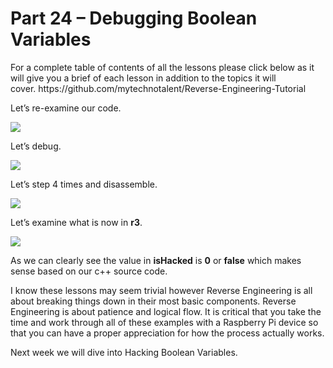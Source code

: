 <h1>Part 24 – Debugging Boolean Variables</h1><p>For a complete table of contents of all the lessons please click below as it will give you a brief of each lesson in addition to the topics it will cover. https://github.com/mytechnotalent/Reverse-Engineering-Tutorial</p><p>Let’s re-examine our code.</p><div class="slate-resizable-image-embed slate-image-embed__resize-full-width"><img src="https://media-exp1.licdn.com/dms/image/C4E12AQFDvsepyGWEkA/article-inline_image-shrink_1000_1488/0/1520236715844?e=1614211200&amp;v=beta&amp;t=GbqOWOVILF8nqNE0nZhwtDtRasEHgYlBQsy1Rc9GOjc"/></div><p>Let’s debug.</p><div class="slate-resizable-image-embed slate-image-embed__resize-full-width"><img src="https://media-exp1.licdn.com/dms/image/C4E12AQGcWtIrh1tf8A/article-inline_image-shrink_1000_1488/0/1520194325794?e=1614211200&amp;v=beta&amp;t=DgtDcYsZuLIjOMp8Mw9EOAJCOE4YjzLPQPCnIlGKXMo"/></div><p>Let’s step 4 times and disassemble.</p><div class="slate-resizable-image-embed slate-image-embed__resize-full-width"><img src="https://media-exp1.licdn.com/dms/image/C4E12AQEkh7vJ2OzHtQ/article-inline_image-shrink_1000_1488/0/1520190876822?e=1614211200&amp;v=beta&amp;t=kCZemRGiNf3vxvo0NxrgcNxHgP5kRYRT1WcV1c16wjE"/></div><p>Let’s examine what is now in <strong>r3</strong>.</p><div class="slate-resizable-image-embed slate-image-embed__resize-full-width"><img src="https://media-exp1.licdn.com/dms/image/C4E12AQH0R28tjbUz9A/article-inline_image-shrink_1000_1488/0/1520171350771?e=1614211200&amp;v=beta&amp;t=9XTVRTO0XkfPXMtX3sq2XLtTjVOo3r7w065AWY84HVE"/></div><p>As we can clearly see the value in <strong>isHacked</strong> is <strong>0</strong> or <strong>false</strong> which makes sense based on our c++ source code.</p><p>I know these lessons may seem trivial however Reverse Engineering is all about breaking things down in their most basic components. Reverse Engineering is about patience and logical flow. It is critical that you take the time and work through all of these examples with a Raspberry Pi device so that you can have a proper appreciation for how the process actually works.</p><p>Next week we will dive into Hacking Boolean Variables.</p>